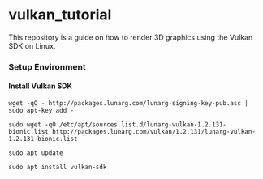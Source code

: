 # vulkan_tutorial

This repository is a guide on how to render 3D graphics using the Vulkan SDK on Linux.

### Setup Environment

#### Install Vulkan SDK
~~~
wget -qO - http://packages.lunarg.com/lunarg-signing-key-pub.asc | sudo apt-key add -

sudo wget -qO /etc/apt/sources.list.d/lunarg-vulkan-1.2.131-bionic.list http://packages.lunarg.com/vulkan/1.2.131/lunarg-vulkan-1.2.131-bionic.list

sudo apt update

sudo apt install vulkan-sdk
~~~

